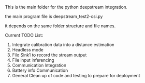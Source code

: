 This is the main folder for the python deepstream integration. 

the main program file is deepstream_test2-csi.py

it depends on the same folder structure and file names. 

Current TODO List:
1. Integrate calibration data into a distance estimation
2. Headless mode
3. File Sink1 to record the stream output
4. File input inferencing 
5. Communication Integration
6. Battery info Communication
7. General Clean up of code and testing to prepare for deployment
